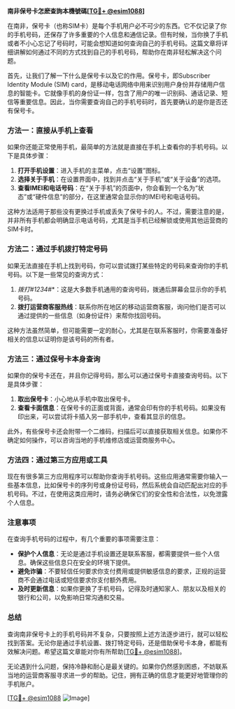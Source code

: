 **南非保号卡怎麽查詢本機號碼[[TG💪+ @esim1088](https://t.me/s/esim1088)]**

在南非，保号卡（也称SIM卡）是每个手机用户必不可少的东西。它不仅记录了你的手机号码，还保存了许多重要的个人信息和通信记录。但有时候，当你换了手机或者不小心忘记了号码时，可能会想知道如何查询自己的手机号码。这篇文章将详细讲解如何通过不同的方式找到自己的手机号码，帮助你在南非轻松解决这个问题。

首先，让我们了解一下什么是保号卡以及它的作用。保号卡，即Subscriber Identity Module (SIM) card，是移动电话网络中用来识别用户身份并存储用户信息的智能卡。它就像手机的身份证一样，包含了用户的唯一识别码、通话记录、短信等重要信息。因此，当你需要查询自己的手机号码时，首先要确认的是你是否还有保号卡。

### **方法一：直接从手机上查看**

如果你还能正常使用手机，最简单的方法就是直接在手机上查看你的手机号码。以下是具体步骤：

1. **打开手机设置**：进入手机的主菜单，点击“设置”图标。
2. **选择关于手机**：在设置界面中，找到并点击“关于手机”或“关于设备”的选项。
3. **查看IMEI和电话号码**：在“关于手机”的页面中，你会看到一个名为“状态”或“硬件信息”的部分，在这里通常会显示你的IMEI号和电话号码。

这种方法适用于那些没有更换过手机或丢失了保号卡的人。不过，需要注意的是，并非所有手机都会明确显示电话号码，尤其是当手机已经解锁或使用其他运营商的SIM卡时。

### **方法二：通过手机拨打特定号码**

如果无法直接在手机上找到号码，你可以尝试拨打某些特定的号码来查询你的手机号码。以下是一些常见的查询方式：

1. **拨打*#1234#**：这是大多数手机通用的查询号码，拨通后屏幕会显示你的手机号码。
2. **拨打运营商客服热线**：联系你所在地区的移动运营商客服，询问他们是否可以通过提供的一些信息（如身份证件）来帮你找回号码。

这种方法虽然简单，但可能需要一定的耐心，尤其是在联系客服时，你需要准备好相关的信息以证明你是该号码的所有者。

### **方法三：通过保号卡本身查询**

如果你的保号卡还在，并且你记得号码，那么可以通过保号卡直接查询号码。以下是具体步骤：

1. **取出保号卡**：小心地从手机中取出保号卡。
2. **查看卡面信息**：在保号卡的正面或背面，通常会印有你的手机号码。如果没有印出来，可以尝试将卡插入另一部手机中，查看其显示的信息。

此外，有些保号卡还会附带一个二维码，扫描后可以直接获取相关信息。如果你不确定如何操作，可以咨询当地的手机维修店或运营商服务中心。

### **方法四：通过第三方应用或工具**

现在有很多第三方应用程序可以帮助你查询手机号码。这些应用通常需要你输入一些基本信息，比如保号卡的序列号或身份证号码，然后系统会自动匹配出对应的手机号码。不过，在使用这类应用时，请务必确保它们的安全性和合法性，以免泄露个人信息。

### **注意事项**

在查询手机号码的过程中，有几个重要的事项需要注意：

- **保护个人信息**：无论是通过手机设置还是联系客服，都需要提供一些个人信息。确保这些信息只在安全的环境下提供。
- **避免诈骗**：不要轻信任何要求你支付费用或提供敏感信息的要求，正规的运营商不会通过电话或短信要求你支付额外费用。
- **及时更新信息**：如果你更换了手机号码，记得及时通知家人、朋友以及相关的银行和公司，以免影响日常沟通和交易。

### **总结**

查询南非保号卡上的手机号码并不复杂，只要按照上述方法逐步进行，就可以轻松找到答案。无论你是通过手机设置、拨打特定号码，还是借助保号卡本身，都能有效解决问题。希望这篇文章能对你有所帮助[[TG💪+ @esim1088](https://t.me/s/esim1088)]。

无论遇到什么问题，保持冷静和耐心是最关键的。如果你仍然感到困惑，不妨联系当地的运营商客服寻求进一步的帮助。记住，拥有正确的信息才能更好地管理你的手机账户。

[[TG💪+ @esim1088](https://t.me/s/esim1088) ![Image](https://i.postimg.cc/4NQfJmqS/Snipaste-2025-05-13-00-14-12.png)]